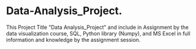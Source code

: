 # Data-Analysis_Project.
This Project Title "Data Analysis_Project" and include in Assignment by the data visualization course, SQL, Python library (Numpy), and MS Excel in full information and knowledge by the assignment session. 
